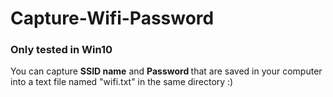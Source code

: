# Capture-Wifi-Password

### Only tested in Win10
You can capture <b>SSID name</b> and <b> Password </b> that are saved in your computer into a text file named "wifi.txt" in the same directory :)
